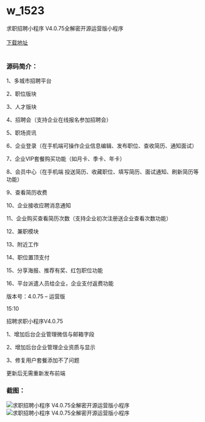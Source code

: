 # w_1523
求职招聘小程序 V4.0.75全解密开源运营版小程序
<br/></br>
[下载地址](https://www.uuid2.com/1523.html "下载地址")
<br/></br>
<h3>源码简介：</h3>
<p>1、多城市招聘平台<p>
<p>2、职位版块<p>
<p>3、人才版块<p>
<p>4、招聘会（支持企业在线报名参加招聘会）<p>
<p>5、职场资讯<p>
<p>6、企业登录（在手机端可操作企业信息编辑、发布职位、查收简历、通知面试）<p>
<p>7、企业VIP套餐购买功能（如月卡、季卡、年卡）<p>
<p>8、会员中心（在手机端 投送简历、收藏职位、填写简历、面试通知、刷新简历等功能）<p>
<p>9、查看简历收费<p>
<p>10、企业接收应聘消息通知<p>
<p>11、企业购买查看简历次数（支持企业初次注册送企业查看次数功能）<p>
<p>12、兼职模块<p>
<p>13、附近工作<p>
<p>14、职位置顶支付<p>
<p>15、分享海报、推荐有奖、红包职位功能<p>
<p>16、平台派遣人员给企业，企业支付返费功能<p>
<p>版本号：4.0.75 – 运营版<p>
<p>15:10<p>
<p>招聘求职小程序V4.0.75<p>
<p>1、增加后台企业管理微信与邮箱字段<p>
<p>2、增加后台企业管理企业资质与显示<p>
<p>3、修复用户套餐添加不了问题<p>
<p>更新后无需重新发布前端<p>
<h3>截图：</h3>
<img src="https://www.uuid2.com/wp-content/uploads/img/202109/67b9e88812.jpg" alt="求职招聘小程序 V4.0.75全解密开源运营版小程序"><img src="https://www.uuid2.com/wp-content/uploads/img/202109/369ba0e188.jpg" alt="求职招聘小程序 V4.0.75全解密开源运营版小程序">
